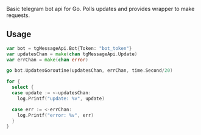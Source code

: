 Basic telegram bot api for Go. Polls updates and provides wrapper to make requests.

## Usage

``` go
var bot = tgMessageApi.Bot{Token: "bot_token"}
var updatesChan = make(chan tgMessageApi.Update)
var errChan = make(chan error)

go bot.UpdatesGoroutine(updatesChan, errChan, time.Second/20)

for {
  select {
  case update := <-updatesChan:
    log.Printf("update: %v", update)

  case err := <-errChan:
    log.Printf("error: %v", err)
  }
}
```
